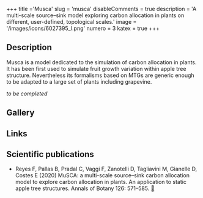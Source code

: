 +++
title ='Musca'
slug = 'musca'
disableComments = true
description = 'A multi-scale source–sink model exploring carbon allocation in plants on different, user-defined, topological scales.'
image = '/images/icons/6027395_l.png'
numero = 3
katex = true
+++


## Description

Musca is a model dedicated to the simulation of carbon allocation in plants. It has been first used to simulate fruit growth variation within apple tree structure. Nevertheless its formalisms based on MTGs are generic enough to be adapted to a large set of plants including grapevine. 

*to be completed*


<!-- Test equation
When \\(a \ne 0\\), there are two solutions to \\((ax^2 + bx + c = 0)\\) and they are 
$$ x = {-b \pm \sqrt{b^2-4ac} \over 2a} $$ -->

## Gallery

## Links

## Scientific publications

- Reyes F, Pallas B, Pradal C, Vaggi F, Zanotelli D, Tagliavini M, Gianelle D, Costes E (2020) MuSCA: a multi-scale source–sink carbon allocation model to explore carbon allocation in plants. An application to static apple tree structures. Annals of Botany 126: 571–585.  [:page_facing_up:](https://doi.org/10.1093/aob/mcz122)
